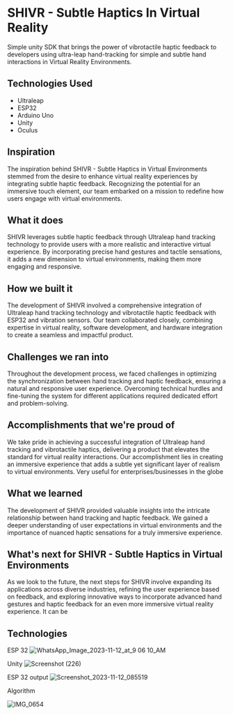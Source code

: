 # SHIVR - Subtle Haptics In Virtual Reality

Simple unity SDK that brings the power of vibrotactile haptic feedback to developers using ultra-leap hand-tracking for simple and subtle hand interactions in Virtual Reality Environments.

## Technologies Used

- Ultraleap
- ESP32
- Arduino Uno
- Unity
- Oculus



## Inspiration
The inspiration behind SHIVR - Subtle Haptics in Virtual Environments stemmed from the desire to enhance virtual reality experiences by integrating subtle haptic feedback. Recognizing the potential for an immersive touch element, our team embarked on a mission to redefine how users engage with virtual environments. 

## What it does
SHIVR leverages subtle haptic feedback through Ultraleap hand tracking technology to provide users with a more realistic and interactive virtual experience. By incorporating precise hand gestures and tactile sensations, it adds a new dimension to virtual environments, making them more engaging and responsive. 

## How we built it
The development of SHIVR involved a comprehensive integration of Ultraleap hand tracking technology and vibrotactile haptic feedback with ESP32 and vibration sensors. Our team collaborated closely, combining expertise in virtual reality, software development, and hardware integration to create a seamless and impactful product.

## Challenges we ran into
Throughout the development process, we faced challenges in optimizing the synchronization between hand tracking and haptic feedback, ensuring a natural and responsive user experience. Overcoming technical hurdles and fine-tuning the system for different applications required dedicated effort and problem-solving.

## Accomplishments that we're proud of
We take pride in achieving a successful integration of Ultraleap hand tracking and vibrotactile haptics, delivering a product that elevates the standard for virtual reality interactions. Our accomplishment lies in creating an immersive experience that adds a subtle yet significant layer of realism to virtual environments. Very useful for enterprises/businesses in the globe 

## What we learned
The development of SHIVR provided valuable insights into the intricate relationship between hand tracking and haptic feedback. We gained a deeper understanding of user expectations in virtual environments and the importance of nuanced haptic sensations for a truly immersive experience. 


## What's next for SHIVR - Subtle Haptics in Virtual Environments
As we look to the future, the next steps for SHIVR involve expanding its applications across diverse industries, refining the user experience based on feedback, and exploring innovative ways to incorporate advanced hand gestures and haptic feedback for an even more immersive virtual reality experience. It can be 


## Technologies

ESP 32 
![WhatsApp_Image_2023-11-12_at_9 06 10_AM](https://github.com/leonkoech/SHIVR-SDK/assets/39020723/b37561ee-0565-4ca2-bc3e-6d1ffe3f70a2)

Unity
![Screenshot (226)](https://github.com/leonkoech/SHIVR-SDK/assets/39020723/e149a019-6ff6-4d39-8f8d-32ad64bebecd)

ESP 32 output
![Screenshot_2023-11-12_085519](https://github.com/leonkoech/SHIVR-SDK/assets/39020723/ada10504-a57a-4a27-ace7-b017195eb220)

Algorithm

![IMG_0654](https://github.com/leonkoech/SHIVR-SDK/assets/39020723/5415d044-3ac6-4354-ad32-74c58370a330)


